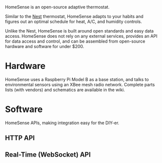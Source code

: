 
HomeSense is an open-source adaptive thermostat.

Similar to the [Nest](http://www.nest.com/) thermostat, HomeSense adapts to your habits and figures out an optimal schedule for heat, A/C, and humidity controls.

Unlike the Nest, HomeSense is built around open standards and easy data access. HomeSense does not rely on any external services, provides an API for data access and control, and can be assembled from open-source hardware and software for under $200.

# Hardware

HomeSense uses a Raspberry Pi Model B as a base station, and talks to environmental sensors using an XBee mesh radio network. Complete parts lists (with vendors) and schematics are available in the wiki.

# Software

HomeSense APIs, making integration easy for the DIY-er.

## HTTP API

## Real-Time (WebSocket) API

